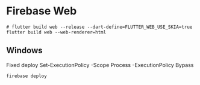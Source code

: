 # Firebase Web
```
# flutter build web --release --dart-define=FLUTTER_WEB_USE_SKIA=true
flutter build web --web-renderer=html
```


## Windows
Fixed deploy
Set-ExecutionPolicy -Scope Process -ExecutionPolicy Bypass

```
firebase deploy
```